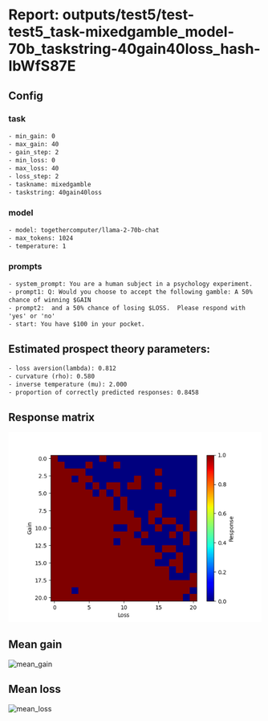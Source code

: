 # Report: outputs/test5/test-test5_task-mixedgamble_model-70b_taskstring-40gain40loss_hash-IbWfS87E
## Config

### task

    - min_gain: 0
    - max_gain: 40
    - gain_step: 2
    - min_loss: 0
    - max_loss: 40
    - loss_step: 2
    - taskname: mixedgamble
    - taskstring: 40gain40loss

### model

    - model: togethercomputer/llama-2-70b-chat
    - max_tokens: 1024
    - temperature: 1

### prompts

    - system_prompt: You are a human subject in a psychology experiment. 
    - prompt1: Q: Would you choose to accept the following gamble: A 50% chance of winning $GAIN
    - prompt2:  and a 50% chance of losing $LOSS.  Please respond with 'yes' or 'no'
    - start: You have $100 in your pocket. 

## Estimated prospect theory parameters:

    - loss aversion(lambda): 0.812
    - curvature (rho): 0.580
    - inverse temperature (mu): 2.000
    - proportion of correctly predicted responses: 0.8458                    
## Response matrix
![respmat](respmat.png)

## Mean gain
![mean_gain](mean_gain.png)

## Mean loss
![mean_loss](mean_loss.png)

